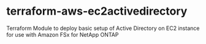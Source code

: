 # terraform-aws-ec2activedirectory
Terraform Module to deploy basic setup of Active Directory on EC2 instance for use with Amazon FSx for NetApp ONTAP
